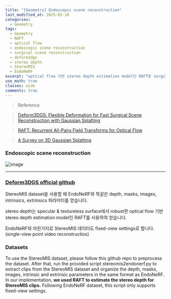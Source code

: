 ```yaml
---
title: "[Geometry] Endoscopic scene reconstruction"
last_modified_at: 2025-01-10
categories:
  - Geometry
tags:
  - Geometry
  - RAFT
  - optical flow
  - endoscopic scene reconstruction
  - surgical scene reconstruction
  - deform3dgs
  - stereo depth
  - StereoMIS
  - EndoNeRF
excerpt: "optical flow 기반 stereo depth estimation model인 RAFT로 surgical scene에 대한 stereo depth를 얻습니다."
use_math: true
classes: wide
comments: true
---
```


> Reference

> [Deform3DGS: Flexible Deformation for Fast Surgical Scene Reconstruction with Gaussian Splatting](https://arxiv.org/pdf/2405.17835)

> [RAFT: Recurrent All-Pairs Field Transforms for Optical Flow](https://arxiv.org/pdf/2003.12039)

> [A Survey on 3D Gaussian Splatting](https://arxiv.org/pdf/2401.03890)

### Endoscopic scene reconstruction 

![image](https://github.com/user-attachments/assets/85f56054-95bd-4b86-a8d1-a08e4f448cb9)

-----

### [Deform3DGS official github](https://github.com/jinlab-imvr/Deform3DGS?tab=readme-ov-file)

StereoMIS dataset을 사용할 때 EndoNeRF와 똑같은 depth, masks, images, intrinsics, extrinsics 파라미터를 얻습니다.

stereo depth는 specular & textureless surface에서 robust한 optical flow 기반 stereo depth estimation model인 RAFT를 사용하여 얻습니다.

EndoNeRF와 마찬가지로 StereoMIS 데이터도 fixed-view settings로 합니다. (single-view point video reconstructios)

### Datasets 
To use the StereoMIS dataset, please follow this github repo to preprocess the dataset. 
After that, run the provided script stereomis2endonerf.py to extract clips from the StereoMIS dataset and organize the depth, masks, images, intrinsic and extrinsic parameters in the same format as EndoNeRF. 
In our implementation, **we used RAFT to estimate the stereo depth for StereoMIS clips.** 
Following EndoNeRF dataset, this script only supports fixed-view settings.


